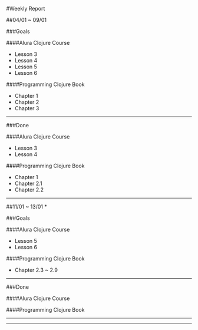 #Weekly Report

##04/01 ~ 09/01

###Goals

####Alura Clojure Course
- Lesson 3
- Lesson 4
- Lesson 5
- Lesson 6

####Programming Clojure Book
- Chapter 1
- Chapter 2
- Chapter 3

___

###Done


####Alura Clojure Course
- Lesson 3
- Lesson 4

####Programming Clojure Book
- Chapter 1
- Chapter 2.1
- Chapter 2.2


<!-- ####################################################################################################### -->

***

##11/01 ~ 13/01 *

###Goals

####Alura Clojure Course
- Lesson 5
- Lesson 6

####Programming Clojure Book
- Chapter 2.3 ~ 2.9
___

###Done

####Alura Clojure Course

####Programming Clojure Book

___

<!-- ####################################################################################################### -->

***

<!-- ##11/01 ~ 13/01 *

###Goals

####Alura Clojure Course

####Programming Clojure Book
___

###Done

####Alura Clojure Course

####Programming Clojure Book

___ -->